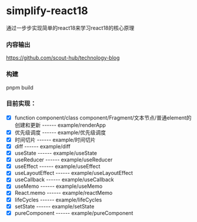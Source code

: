 # simplify-react18
通过一步步实现简单的react18来学习react18的核心原理

### 内容输出
https://github.com/scout-hub/technology-blog

### 构建
pnpm build

### 目前实现：

 - [x] function component/class component/Fragment/文本节点/普通element的创建和更新 ------ example/renderApp
 - [x] 优先级调度 ------ example/优先级调度
 - [x] 时间切片 ------ example/时间切片
 - [x] diff ------ example/diff
 - [x] useState ------ example/useState
 - [x] useReducer ------ example/useReducer
 - [x] useEffect ------ example/useEffect
 - [x] useLayoutEffect ------ example/useLayoutEffect
 - [x] useCallback ------ example/useCallback
 - [x] useMemo ------ example/useMemo
 - [x] React.memo ------ example/reactMemo
 - [x] lifeCycles ------ example/lifeCycles
 - [x] setState ------ example/setState
 - [x] pureComponent ------ example/pureComponent

